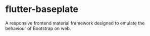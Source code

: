 # flutter-baseplate
A responsive frontend material framework designed to emulate the behaviour of Bootstrap on web.
